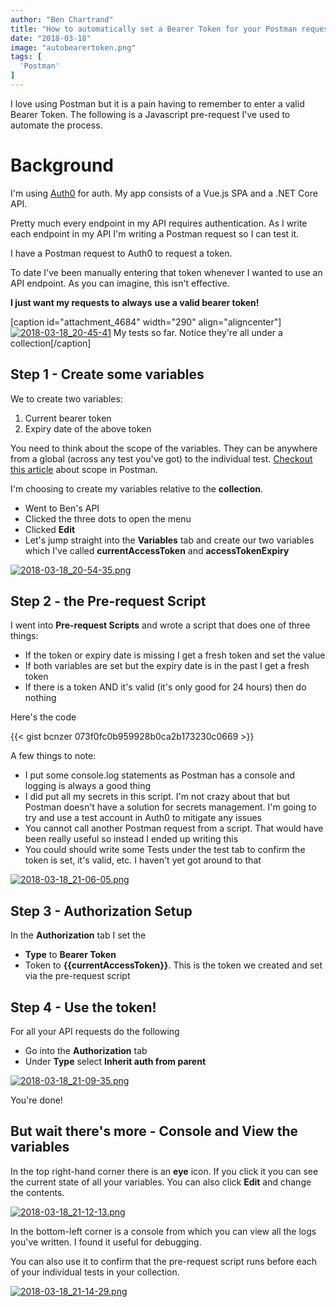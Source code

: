 ```yaml
---
author: "Ben Chartrand"
title: "How to automatically set a Bearer Token for your Postman requests"
date: "2018-03-18"
image: "autobearertoken.png"
tags: [
  'Postman'
]
---
```


I love using Postman but it is a pain having to remember to enter a valid Bearer Token. The following is a Javascript pre-request I've used to automate the process.

# Background

I'm using [Auth0](https://auth0.com/) for auth. My app consists of a Vue.js SPA and a .NET Core API.

Pretty much every endpoint in my API requires authentication. As I write each endpoint in my API I'm writing a Postman request so I can test it.

I have a Postman request to Auth0 to request a token.

To date I've been manually entering that token whenever I wanted to use an API endpoint. As you can imagine, this isn't effective.

**I just want my requests to** **always** **use a valid bearer token!**

\[caption id="attachment\_4684" width="290" align="aligncenter"\][![2018-03-18_20-45-41](images/2018-03-18_20-45-41.png)](https://liftcodeplay.files.wordpress.com/2018/03/2018-03-18_20-45-41.png) My tests so far. Notice they're all under a collection\[/caption\]

## Step 1 - Create some variables

We to create two variables:

1. Current bearer token
2. Expiry date of the above token

You need to think about the scope of the variables. They can be anywhere from a global (across any test you've got) to the individual test. [Checkout this article](https://www.getpostman.com/docs/v6/postman/environments_and_globals/variables) about scope in Postman.

I'm choosing to create my variables relative to the **collection**.

- Went to Ben's API
- Clicked the three dots to open the menu
- Clicked **Edit**
- Let's jump straight into the **Variables** tab and create our two variables which I've called **currentAccessToken** and **accessTokenExpiry**

[![2018-03-18_20-54-35.png](images/2018-03-18_20-54-35.png)](https://liftcodeplay.files.wordpress.com/2018/03/2018-03-18_20-54-35.png)

## Step 2 - the Pre-request Script

I went into **Pre-request Scripts** and wrote a script that does one of three things:

- If the token or expiry date is missing I get a fresh token and set the value
- If both variables are set but the expiry date is in the past I get a fresh token
- If there is a token AND it's valid (it's only good for 24 hours) then do nothing

Here's the code

{{< gist bcnzer 073f0fc0b959928b0ca2b173230c0669 >}}

A few things to note:

- I put some console.log statements as Postman has a console and logging is always a good thing
- I did put all my secrets in this script. I'm not crazy about that but Postman doesn't have a solution for secrets management. I'm going to try and use a test account in Auth0 to mitigate any issues
- You cannot call another Postman request from a script. That would have been really useful so instead I ended up writing this
- You could should write some Tests under the test tab to confirm the token is set, it's valid, etc. I haven't yet got around to that

[![2018-03-18_21-06-05.png](images/2018-03-18_21-06-05.png)](https://liftcodeplay.files.wordpress.com/2018/03/2018-03-18_21-06-05.png)

## Step 3 - Authorization Setup

In the **Authorization** tab I set the

- **Type** to **Bearer Token**
- Token to **{{currentAccessToken}}**. This is the token we created and set via the pre-request script

## Step 4 - Use the token!

For all your API requests do the following

- Go into the **Authorization** tab
- Under **Type** select **Inherit auth from parent**

[![2018-03-18_21-09-35.png](images/2018-03-18_21-09-35.png)](https://liftcodeplay.files.wordpress.com/2018/03/2018-03-18_21-09-35.png)

You're done!

## But wait there's more - Console and View the variables

In the top right-hand corner there is an **eye** icon. If you click it you can see the current state of all your variables. You can also click **Edit** and change the contents.

[![2018-03-18_21-12-13.png](images/2018-03-18_21-12-13.png)](https://liftcodeplay.files.wordpress.com/2018/03/2018-03-18_21-12-13.png)

In the bottom-left corner is a console from which you can view all the logs you've written. I found it useful for debugging.

You can also use it to confirm that the pre-request script runs before each of your individual tests in your collection.

[![2018-03-18_21-14-29.png](images/2018-03-18_21-14-29.png)](https://liftcodeplay.files.wordpress.com/2018/03/2018-03-18_21-14-29.png)

